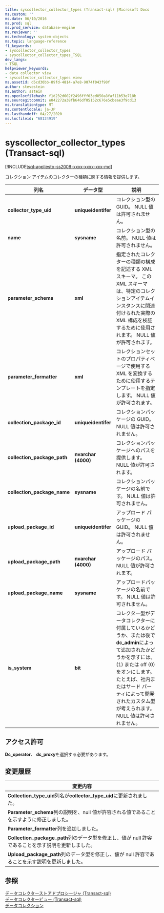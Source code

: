 ```yaml
---
title: syscollector_collector_types (Transact-sql) |Microsoft Docs
ms.custom: ''
ms.date: 06/10/2016
ms.prod: sql
ms.prod_service: database-engine
ms.reviewer: ''
ms.technology: system-objects
ms.topic: language-reference
f1_keywords:
- syscollector_collector_types
- syscollector_collector_types_TSQL
dev_langs:
- TSQL
helpviewer_keywords:
- data collector view
- syscollector_collector_types view
ms.assetid: d5cd30bb-89fd-4814-a7e8-9074f043f90f
author: stevestein
ms.author: sstein
ms.openlocfilehash: f1d232d602f2496fff03ed050a8faf11b53e718b
ms.sourcegitcommit: e042272a38fb646df05152c676e5cbeae3f9cd13
ms.translationtype: MT
ms.contentlocale: ja-JP
ms.lasthandoff: 04/27/2020
ms.locfileid: "68124919"
---
```

# <a name="syscollector_collector_types-transact-sql"></a>syscollector_collector_types (Transact-sql)
[!INCLUDE[tsql-appliesto-ss2008-xxxx-xxxx-xxx-md](../../includes/tsql-appliesto-ss2008-xxxx-xxxx-xxx-md.md)]

  コレクション アイテムのコレクターの種類に関する情報を提供します。  
  
|列名|データ型|説明|  
|-----------------|---------------|-----------------|  
|**collector_type_uid**|**uniqueidentifer**|コレクション型の GUID。 NULL 値は許可されません。|  
|**name**|**sysname**|コレクション型の名前。 NULL 値は許可されません。|  
|**parameter_schema**|**xml**|指定されたコレクターの種類の構成を記述する XML スキーマ。 この XML スキーマは、特定のコレクションアイテムインスタンスに関連付けられた実際の XML 構成を検証するために使用されます。 NULL 値が許可されます。|  
|**parameter_formatter**|**xml**|コレクションセットのプロパティページで使用する XML を変換するために使用するテンプレートを指定します。 NULL 値が許可されます。|  
|**collection_package_id**|**uniqueidentifer**|コレクションパッケージの GUID。 NULL 値は許可されません。|  
|**collection_package_path**|**nvarchar (4000)**|コレクションパッケージへのパスを提供します。 NULL 値が許可されます。|  
|**collection_package_name**|**sysname**|コレクションパッケージの名前です。 NULL 値は許可されません。|  
|**upload_package_id**|**uniqueidentifer**|アップロード パッケージの GUID。 NULL 値は許可されません。|  
|**upload_package_path**|**nvarchar (4000)**|アップロード パッケージのパス。 NULL 値が許可されます。|  
|**upload_package_name**|**sysname**|アップロードパッケージの名前です。 NULL 値は許可されません。|  
|**is_system**|**bit**|コレクター型がデータコレクターに付属しているかどうか、または後で**dc_admin**によって追加されたかどうかを示すには、(1) または off (0) をオンにします。 たとえば、社内またはサード パーティによって開発されたカスタム型が考えられます。 NULL 値は許可されません。|  
  
## <a name="permissions"></a>アクセス許可  
 **Dc_operator**、 **dc_proxy**を選択する必要があります。  
  
## <a name="change-history"></a>変更履歴  
  
|変更内容|  
|---------------------|  
|**Collection_type_uid**列名が**collector_type_uid**に更新されました。|  
|**Parameter_schema**列の説明を、null 値が許容される値であることを示すように修正しました。|  
|**Parameter_formatter**列を追加しました。|  
|**Collection_package_path**列のデータ型を修正し、値が null 許容であることを示す説明を更新しました。|  
|**Upload_package_path**列のデータ型を修正し、値が null 許容であることを示す説明を更新しました。|  
  
## <a name="see-also"></a>参照  
 [データコレクターストアドプロシージャ &#40;Transact-sql&#41;](../../relational-databases/system-stored-procedures/data-collector-stored-procedures-transact-sql.md)   
 [データコレクタービュー &#40;Transact-sql&#41;](../../relational-databases/system-catalog-views/data-collector-views-transact-sql.md)   
 [データコレクション](../../relational-databases/data-collection/data-collection.md)  
  
  
